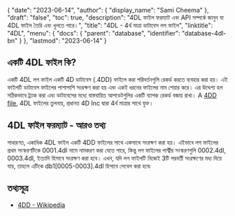 {
  "date": "2023-06-14",
  "author": {
    "display_name": "Sami Cheema"
  },
  "draft": "false",
  "toc": true,
  "description": "4DL ফাইল ফরম্যাট এবং API সম্পর্কে জানুন যা 4DL ফাইল তৈরি এবং খুলতে পারে।",
  "title": "4DL - 4র্থ মাত্রা ডাটাবেস লগ ফাইল",
  "linktitle": "4DL",
  "menu": {
    "docs": {
      "parent": "database",
      "identifier": "database-4dl-bn"
    }
  },
  "lastmod": "2023-06-14"
}

## একটি 4DL ফাইল কি?

একটি 4DL লগ ফাইল একটি 4D ডাটাবেস (.4DD) ফাইলে করা পরিবর্তনগুলি রেকর্ড করতে ব্যবহার করা হয়। এই ফাইলটি ডাটাবেস ফাইলের পাশাপাশি সংরক্ষণ করা হয় এবং একই ধরনের ফাইলের নাম শেয়ার করে। এর উদ্দেশ্য হল সঠিকভাবে ট্র্যাক করা এবং ডাটাবেসের মধ্যে বাস্তবায়িত আপডেটগুলির একটি ব্যাপক রেকর্ড বজায় রাখা। A [4DD file](/database/4dd/), 4DL ফাইলের তুলনায়, প্রধানত 4D Inc দ্বারা 4র্থ মাত্রার সাথে যুক্ত।

## 4DL ফাইল ফরম্যাট - আরও তথ্য

সাধারণত, একাধিক 4DL ফাইল একটি 4DD ফাইলের সাথে একসাথে সংরক্ষণ করা হয়। এইভাবে লগ ফাইলের প্রথম সংস্করণটিকে 0001.4dl নামে নামকরণ করা যেতে পারে, কিন্তু লগ ফাইলের পার্শ্বীয় সংস্করণগুলি 0002.4dl, 0003.4dl, ইত্যাদি হিসাবে সংরক্ষণ করা হবে। এখন, যদি লগ ফাইলটি নিজেই 3টি পরবর্তী সংরক্ষণের মধ্য দিয়ে যায়, তাহলে এটিকে db1[0005-0003].4dl হিসাবে লেবেল করা হবে৷

## তথ্যসূত্র

* [4DD - Wikipedia](https://en.m.wikipedia.org/wiki/4th_Dimension_(software))
